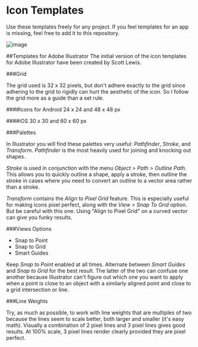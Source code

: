 Icon Templates
==============
Use these templates freely for any project. If you feel templates for an app is missing, feel free to add it to this repository.

![image](https://raw.github.com/iconfinder/icon_templates/master/Adobe%20Illustrator/icon-grid-with-icon-01.png)

##Templates for Adobe Illustrator
The initial version of the icon templates for Adobe Illustrator have been created by Scott Lewis.

###Grid

The grid used is 32 x 32 pixels, but don't adhere exactly to the grid since adhering to the grid to rigidly can hurt the aesthetic of the icon. So I follow the grid more as a guide than a set rule.

####Icons for Android
24 x 24 and 48 x 48 px

####iOS
30 x 30 and 60 x 60 px 

###Palettes

In Illustrator you will find these palettes very useful: _Pathfinder_, *Stroke*, and *Transform*.  *Pathfinder* is the most heavily used for joining and knocking out shapes.

*Stroke* is used in conjunction with the menu *Object > Path > Outline Path*. This allows you to quickly outline a shape, apply a stroke, then outline the stroke in cases where you need to convert an outline to a vector area rather than a stroke.

*Transform* contains the *Align to Pixel Grid* feature. This is especially useful for making icons pixel perfect, along with the *View > Snap To Grid* option. But be careful with this one. Using "Align to Pixel Grid" on a curved vector can give you funky results.

###Views Options

- Snap to Point
- Snap to Grid
- Smart Guides

Keep *Snap to Point* enabled at all times. Alternate between *Smart Guides* and *Snap to Grid* for the best result. The latter of the two can confuse one another because Illustrator can't figure out which one you want to apply when a point is close to an object with a similarly aligned point and close to a grid intersection or line.

###Line Weights

Try, as much as possible, to work with line weights that are multiples of two because the lines seem to scale better, both larger and smaller (it's easy math). Visually a combination of 2 pixel lines and 3 pixel lines gives good results. At 100% scale, 3 pixel lines render clearly provided they are pixel perfect.
